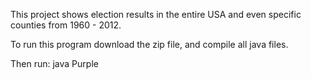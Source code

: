 This project shows election results in the entire USA and even specific counties from 1960 - 2012.

To run this program download the zip file, and compile all java files. 

Then run: java Purple
